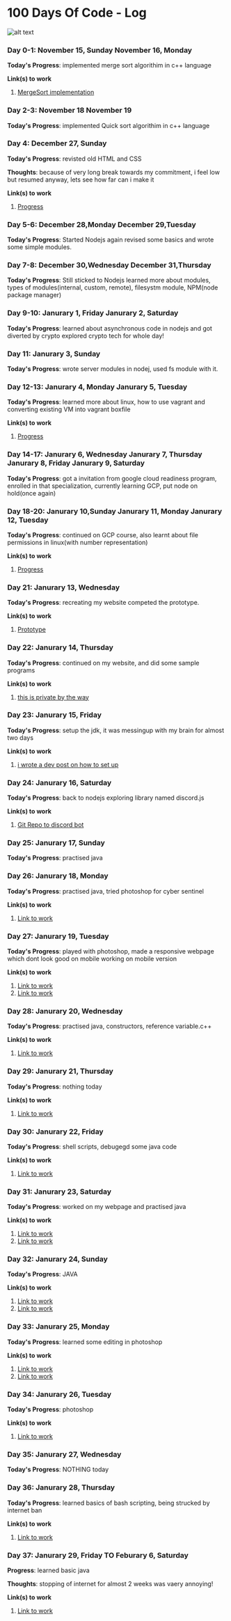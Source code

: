 # 100 Days Of Code - Log


![alt text](https://github.com/PHAGUN-JAIN/100-DaysOfCode/blob/main/aaaaaaaaaaaaaaaaaaaaab.jpg)






### Day 0-1: November 15, Sunday       November 16, Monday


**Today's Progress**: implemented merge sort algorithim in c++ language

**Link(s) to work**
1. [MergeSort implementation](https://github.com/PHAGUN-JAIN/Algorithms/blob/local/Mergesort/MergeSortPJ.cpp)


### Day 2-3: November 18       November 19


**Today's Progress**: implemented Quick sort algorithim in c++ language


### Day 4: December 27, Sunday      


**Today's Progress**: revisted old HTML and CSS 

**Thoughts**: because of very long break towards my commitment, i feel low but resumed anyway, lets see how far can i make it<br>

**Link(s) to work**
1. [Progress](https://github.com/PHAGUN-JAIN/UCD-Technical.github.io)


### Day 5-6:  December 28,Monday       December 29,Tuesday


**Today's Progress**: Started Nodejs again revised some basics and wrote some simple modules.


### Day 7-8:  December 30,Wednesday       December 31,Thursday


**Today's Progress**: Still sticked to Nodejs learned more about modules, types of modules(internal, custom, remote), filesystm module, NPM(node package manager)


### Day 9-10:  Janurary 1, Friday     Janurary 2, Saturday


**Today's Progress**: learned about asynchronous code in nodejs and got diverted by crypto explored crypto tech for whole day!


### Day 11:  Janurary 3, Sunday


**Today's Progress**: wrote server modules in nodej, used fs module with it. 


### Day 12-13:  Janurary 4, Monday     Janurary 5, Tuesday


**Today's Progress**: learned more about linux, how to use vagrant and converting existing VM into vagrant boxfile 

**Link(s) to work**
1. [Progress](https://pastebin.com/ijZ5RKtg)


### Day 14-17:  Janurary 6, Wednesday     Janurary 7, Thursday         Janurary 8, Friday      Janurary 9, Saturday


**Today's Progress**: got a invitation from google cloud readiness program, enrolled in that specialization, currently learning GCP, put node on hold(once again)


### Day 18-20:  Janurary 10,Sunday        Janurary 11, Monday           Janurary 12, Tuesday


**Today's Progress**: continued on GCP course, also learnt about file permissions in linux(with number representation)

**Link(s) to work**
1. [Progress](https://github.com/PHAGUN-JAIN/program-practice/blob/master/MyNotes/File%20Permissions)


### Day 21:  Janurary 13, Wednesday


**Today's Progress**: recreating my website competed the prototype.

**Link(s) to work**
1. [Prototype](https://www.figma.com/proto/53wR7oRhmroV4axhRytBs8/Phagun's-Online-Resume?node-id=0%3A3&scaling=contain)


### Day 22:  Janurary 14, Thursday


**Today's Progress**: continued on my website, and did some sample programs

**Link(s) to work**
1. [this is private by the way](https://github.com/PHAGUN-JAIN/when-I-get-bored)


### Day 23:  Janurary 15, Friday


**Today's Progress**: setup the jdk, it was messingup with my brain for almost two days

**Link(s) to work**

1. [i wrote a dev post on how to set up ](https://dev.to/phagunjain/how-to-setup-java-in-windows-10-59kc)


### Day 24:  Janurary 16, Saturday


**Today's Progress**: back to nodejs exploring library named discord.js

**Link(s) to work**
1. [Git Repo to discord bot](https://github.com/PHAGUN-JAIN/Creating-Bot)


### Day 25:  Janurary 17, Sunday


**Today's Progress**: practised java


### Day 26:  Janurary 18, Monday


**Today's Progress**: practised java, tried photoshop for cyber sentinel 

**Link(s) to work**
1. [Link to work](https://github.com/PHAGUN-JAIN/LEVEL-DESIGNING/tree/master/Photoshop)


### Day 27:  Janurary 19, Tuesday


**Today's Progress**: played with photoshop, made a responsive webpage which dont look good on mobile working on mobile version

**Link(s) to work**
1. [Link to work](https://github.com/PHAGUN-JAIN/UCD-Technical/tree/main/task-2)
2. [Link to work](https://github.com/Newbyes/Hackerrank/tree/main/PhagunJain/week-1)


### Day 28:  Janurary 20, Wednesday


**Today's Progress**: practised java, constructors, reference variable.c++ 

**Link(s) to work**
1. [Link to work](https://github.com/PHAGUN-JAIN/program-practice/tree/master/JAVA)


### Day 29:  Janurary 21, Thursday


**Today's Progress**: nothing today

**Link(s) to work**
1. [Link to work](https://github.com/PHAGUN-JAIN/program-practice/blob/master/JAVA)


### Day 30:  Janurary 22, Friday


**Today's Progress**: shell scripts, debugegd some java code 

**Link(s) to work**
1. [Link to work](https://github.com/PHAGUN-JAIN/program-practice)


### Day 31:  Janurary 23, Saturday


**Today's Progress**: worked on my webpage and practised java

**Link(s) to work**
1. [Link to work](https://github.com/PHAGUN-JAIN/Projects)
2. [Link to work](https://github.com/PHAGUN-JAIN/program-practice)


### Day 32:  Janurary 24, Sunday


**Today's Progress**: JAVA

**Link(s) to work**
1. [Link to work](https://github.com/Newbyes/Hackerrank/tree/main/PhagunJain)
2. [Link to work](https://github.com/PHAGUN-JAIN/program-practice)


### Day 33:  Janurary 25, Monday

**Today's Progress**: learned some editing in photoshop

**Link(s) to work**
1. [Link to work](https://github.com/PHAGUN-JAIN/LEVEL-DESIGNING)
2. [Link to work](https://github.com/PHAGUN-JAIN/program-practice/tree/master/JAVA)


### Day 34:  Janurary 26, Tuesday

**Today's Progress**: photoshop

**Link(s) to work**
1. [Link to work](https://github.com/PHAGUN-JAIN/LEVEL-DESIGNING)


### Day 35:  Janurary 27, Wednesday

**Today's Progress**: NOTHING today


### Day 36:  Janurary 28, Thursday

**Today's Progress**: learned basics of bash scripting, being strucked by internet ban

**Link(s) to work**
1. [Link to work](https://github.com/PHAGUN-JAIN/program-practice/tree/master/learnscript/scripts)


### Day 37:  Janurary 29, Friday  TO Feburary 6, Saturday

**Progress**: learned basic java

**Thoughts**: stopping of internet for almost 2 weeks was vaery annoying!

**Link(s) to work**
1. [Link to work](https://github.com/PHAGUN-JAIN/program-practice/tree/master/JAVA)
